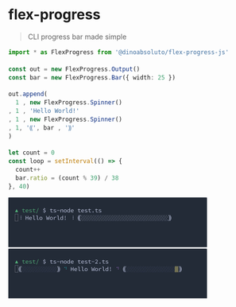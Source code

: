 # flex-progress

> CLI progress bar made simple

```typescript
import * as FlexProgress from '@dinoabsoluto/flex-progress-js'

const out = new FlexProgress.Output()
const bar = new FlexProgress.Bar({ width: 25 })

out.append(
  1 , new FlexProgress.Spinner()
, 1 , 'Hello World!'
, 1 , new FlexProgress.Spinner()
, 1, '⸨', bar , '⸩'
)

let count = 0
const loop = setInterval(() => {
  count++
  bar.ratio = (count % 39) / 38
}, 40)
```

<img width="400" height="100" src="media/demo-1.gif" />
<img width="400" height="100" src="media/demo-2.gif" />

